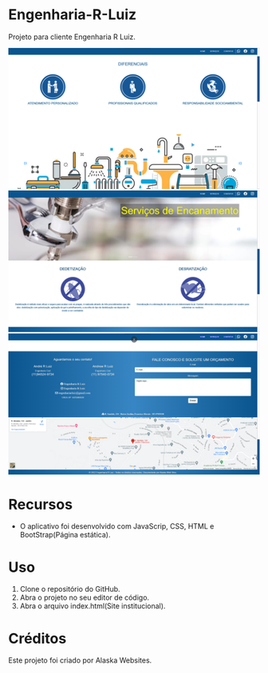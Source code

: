 # Engenharia-R-Luiz

Projeto para cliente Engenharia R Luiz.

<img src="./img/design.png" alt="Engenharia-R-Luiz">
<img src="./img/design2.png" alt="Engenharia-R-Luiz">
<img src="./img/design3.png" alt="Engenharia-R-Luiz">

# Recursos

* O aplicativo foi desenvolvido com JavaScrip, CSS, HTML e BootStrap(Página estática).

# Uso

1. Clone o repositório do GitHub.
2. Abra o projeto no seu editor de código.
3. Abra o arquivo index.html(Site institucional).

# Créditos

Este projeto foi criado por Alaska Websites.